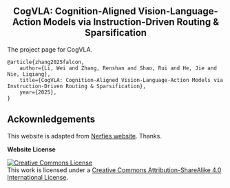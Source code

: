 <div align="center">
<!-- <h1>JiuTian (九天) </h1> -->
<h2 class="papername"> CogVLA: Cognition-Aligned Vision-Language-Action Models via Instruction-Driven Routing & Sparsification</h2>
</div>

The project page for CogVLA.

```
@article{zhang2025falcon,
    author={Li, Wei and Zhang, Renshan and Shao, Rui and He, Jie and Nie, Liqiang},
    title={CogVLA: Cognition-Aligned Vision-Language-Action Models via Instruction-Driven Routing & Sparsification},
    year={2025},
}
```

## Ackownledgements

This website is adapted from [Nerfies website](https://nerfies.github.io). Thanks.

**Website License**

<a rel="license" href="http://creativecommons.org/licenses/by-sa/4.0/"><img alt="Creative Commons License" style="border-width:0" src="https://i.creativecommons.org/l/by-sa/4.0/88x31.png" /></a><br />This work is licensed under a <a rel="license" href="http://creativecommons.org/licenses/by-sa/4.0/">Creative Commons Attribution-ShareAlike 4.0 International License</a>.